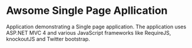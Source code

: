Awsome Single Page Apllication
==============================

Application demonstrating a Single page application. The application uses ASP.NET MVC 4 and various JavaScript frameworks like RequireJS, knockoutJS and Twitter bootstrap.